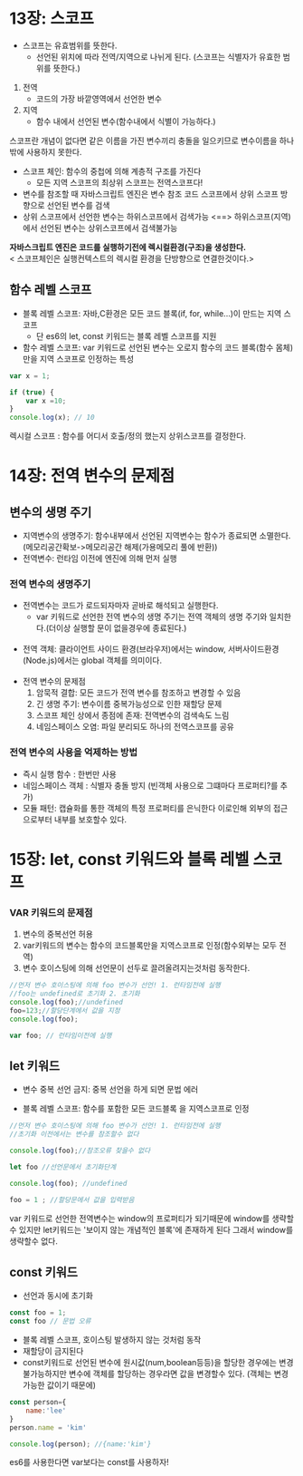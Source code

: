 # 13장: 스코프

- 스코프는 유효범위를 뜻한다.
  - 선언된 위치에 따라 전역/지역으로 나뉘게 된다. (스코프는 식별자가 유효한 범위를 뜻한다.)

1. 전역
   - 코드의 가장 바깥영역에서 선언한 변수
2. 지역
   - 함수 내에서 선언된 변수(함수내에서 식별이 가능하다.)

스코프란 개념이 없다면 같은 이름을 가진 변수끼리 충돌을 일으키므로 변수이름을 하나밖에 사용하지 못한다.


- 스코프 체인: 함수의 중첩에 의해 계층적 구조를 가진다
   - 모든 지역 스코프의 최상위 스코프는 전역스코프다!
- 변수를 참조할 때 자바스크립트 엔진은 변수 참조 코드 스코프에서 상위 스코프 방향으로 선언된 변수를 검색
- 상위 스코프에서 선언한 변수는 하위스코프에서 검색가능 <==> 하위스코프(지역)에서 선언된 변수는 상위스코프에서 검색불가능

**자바스크립트 엔진은 코드를 실행하기전에 렉시컬환경(구조)을 생성한다.** <br/>
 < 스코프체인은 실행컨텍스트의 렉시컬 환경을 단방향으로 연결한것이다.> 

## 함수 레벨 스코프

- 블록 레벨 스코프: 자바,C환경은 모든 코드 블록(if, for, while...)이 만드는 지역 스코프
   - 단 es6의 let, const 키워드는  블록 레벨 스코프를 지원
- 함수 레벨 스코프: var 키워드로 선언된 변수는 오로지 함수의 코드 블록(함수 몸체)만을 지역 스코프로 인정하는 특성
```js
var x = 1;

if (true) {
    var x =10;
}
console.log(x); // 10
```
  
렉시컬 스코프 : 함수를 어디서 호출/정의 했는지 상위스코프를 결정한다.

# 14장: 전역 변수의 문제점

## 변수의 생명 주기
- 지역변수의 생명주기: 함수내부에서 선언된 지역변수는 함수가 종료되면 소멸한다.(메모리공간확보->메모리공간 해제(가용메모리 풀에 반환))
- 전역변수: 런타임 이전에 엔진에 의해 먼저 실행

### 전역 변수의 생명주기

- 전역변수는 코드가 로드되자마자 곧바로 해석되고 실행한다.
  - var 키워드로 선언한 전역 변수의 생명 주기는 전역 객체의 생명 주기와 일치한다.(더이상 실행할 문이 없을경우에 종료된다.)
    <br/><br/>
- 전역 객체: 클라이언트 사이드 환경(브라우저)에서는 window, 서버사이드환경(Node.js)에서는 global 객체를 의미이다.
<br/><br/>
- 전역 변수의 문제점
  1. 암묵적 결합: 모든 코드가 전역 변수를 참조하고 변경할 수 있음
  2. 긴 생명 주기: 변수이름 중복가능성으로 인한 재할당 문제
  3. 스코프 체인 상에서 종점에 존재: 전역변수의 검색속도 느림
  4. 네임스페이스 오염: 파일 분리되도 하나의 전역스코프를 공유

### 전역 변수의 사용을 억제하는 방법

- 즉시 실행 함수 : 한번만 사용
- 네임스페이스 객체 : 식별자 충돌 방지 (빈객체 사용으로 그떄마다 프로퍼티?를 추가)
- 모듈 패턴: 캡슐화를 통한 객체의 특정 프로퍼티를 은닉한다 이로인해 외부의 접근으로부터 내부를 보호할수 있다.


# 15장: let, const 키워드와 블록 레벨 스코프

### VAR 키워드의 문제점
1. 변수의 중복선언 허용
2. var키워드의 변수는 함수의 코드블록만을 지역스코프로 인정(함수외부는 모두 전역)
3. 변수 호이스팅에 의해 선언문이 선두로 끌려올려지는것처럼 동작한다.
```js
//먼저 변수 호이스팅에 의해 foo 변수가 선언! 1. 런타임전에 실행
//foo는 undefined로 초기화 2. 초기화
console.log(foo);//undefined
foo=123;//할당단계에서 값을 지정
console.log(foo);

var foo; // 런타임이전에 실행
``` 


## let 키워드

- 변수 중복 선언 금지: 중복 선언을 하게 되면 문법 에러

- 블록 레벨 스코프: 함수를 포함한 모든 코드블록 을 지역스코프로 인정

```js
//먼저 변수 호이스팅에 의해 foo 변수가 선언! 1. 런타임전에 실행
//초기화 이전에서는 변수를 참조할수 없다

console.log(foo);//참조오류 찾을수 없다

let foo //선언문에서 초기화단계

console.log(foo); //undefined

foo = 1 ; //할당문에서 값을 입력받음
``` 

var 키워드로 선언한 전역변수는 window의 프로퍼티가 되기때문에 window를 생략할수 있지만
let키워드는 '보이지 않는 개념적인 블록'에 존재하게 된다 그래서 window를 생략할수 없다.


## const 키워드

- 선언과 동시에 초기화
```js
const foo = 1; 
const foo // 문법 오류
```
- 블록 레벨 스코프, 호이스팅 발생하지 않는 것처럼 동작
- 재할당이 금지된다
- const키워드로 선언된 변수에 원시값(num,boolean등등)을 할당한 경우에는 변경불가능하지만
  변수에 객체를 할당하는 경우라면 값을 변경할수 있다. (객체는 변경가능한 값이기 때문에)
```js
const person={
    name:'lee'
}
person.name = 'kim'

console.log(person); //{name:'kim'}
```

es6를 사용한다면 var보다는 const를 사용하자!


